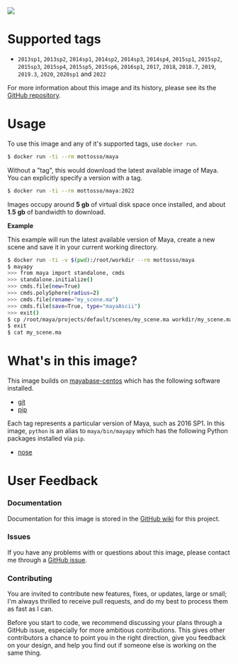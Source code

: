 [![](https://images.microbadger.com/badges/image/mottosso/maya.svg)](https://microbadger.com/images/mottosso/maya "Get your own image badge on microbadger.com")

# Supported tags

- `2013sp1`, `2013sp2`, `2014sp1`, `2014sp2`, `2014sp3`, `2014sp4`, `2015sp1`, `2015sp2`, `2015sp3`, `2015sp4`, `2015sp5`, `2015sp6`, `2016sp1`, `2017`, `2018`, `2018.7`, `2019`, `2019.3`, `2020`, `2020sp1` and `2022`

For more information about this image and its history, please see its the [GitHub repository][1].

[1]: https://github.com/mottosso/docker-maya/wiki

# Usage

To use this image and any of it's supported tags, use `docker run`.

```bash
$ docker run -ti --rm mottosso/maya
```

Without a "tag", this would download the latest available image of Maya. You can explicitly specify a version with a tag.


```bash
$ docker run -ti --rm mottosso/maya:2022
```

Images occupy around **5 gb** of virtual disk space once installed, and about **1.5 gb** of bandwidth to download.

**Example**

This example will run the latest available version of Maya, create a new scene and save it in your current working directory.

```bash
$ docker run -ti -v $(pwd):/root/workdir --rm mottosso/maya
$ mayapy
>>> from maya import standalone, cmds
>>> standalone.initialize()
>>> cmds.file(new=True)
>>> cmds.polySphere(radius=2)
>>> cmds.file(rename="my_scene.ma")
>>> cmds.file(save=True, type="mayaAscii")
>>> exit()
$ cp /root/maya/projects/default/scenes/my_scene.ma workdir/my_scene.ma
$ exit
$ cat my_scene.ma
```

# What's in this image?

This image builds on [mayabase-centos][2] which has the following software installed.

- [git](https://git-scm.com/)
- [pip](https://pip.pypa.io/en/stable/)

Each tag represents a particular version of Maya, such as 2016 SP1. In this image, `python` is an alias to `maya/bin/mayapy` which has the following Python packages installed via `pip`.

- [nose](http://nose.readthedocs.org/en/latest/testing.html)

[2]: https://registry.hub.docker.com/u/mottosso/mayabase-centos/

# User Feedback

### Documentation

Documentation for this image is stored in the [GitHub wiki][1] for this project.

### Issues

If you have any problems with or questions about this image, please contact me through a [GitHub issue][3].

[3]: https://github.com/mottosso/docker-maya/issues

### Contributing

You are invited to contribute new features, fixes, or updates, large or small; I'm always thrilled to receive pull requests, and do my best to process them as fast as I can.

Before you start to code, we recommend discussing your plans through a GitHub issue, especially for more ambitious contributions. This gives other contributors a chance to point you in the right direction, give you feedback on your design, and help you find out if someone else is working on the same thing.
